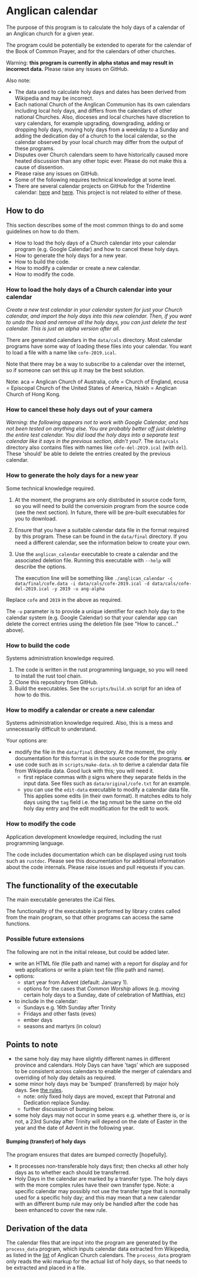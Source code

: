 # Anglican calendar #

The purpose of this program is to calculate the holy days of a calendar
of an Anglican church for a given year.

The program could be potentially be extended to operate for the
calendar of the Book of Common Prayer, and for the calendars of other
churches.

Warning: **this program is currently in alpha status and may result in
incorrect data.** Please raise any issues on GitHub.

Also note:

* The data used to calculate holy days and dates has been derived from
  Wikipedia and may be incorrect.
* Each national Church of the Anglican Communion has its own calendars
  including local holy days, and differs from the calendars of other
  national Churches. Also, dioceses and local churches have discretion
  to vary calendars, for example upgrading, downgrading, adding or
  dropping holy days, moving holy days from a weekday to a Sunday and adding
  the dedication day of a church to the local calendar, so the
  calendar observed by your local church may differ from the output of
  these programs.
* Disputes over Church calendars seem to have historically caused more
  heated discussion than any other topic ever. Please do not make this
  a cause of dissention.
* Please raise any issues on GitHub.
* Some of the following requires technical knowledge at some level.
* There are several calendar projects on GitHub for the Tridentine
  calendar: [here](https://github.com/paucazou/theochrone) and
  [here](https://github.com/joe-antognini/tridentine_calendar). This
  project is not related to either of these.
  
## How to do

This section describes some of the most common things to do and some
guidelines on how to do them.

* How to load the holy days of a Church calendar into your calendar
  program (e.g. Google Calendar) and how to cancel these holy days.
* How to generate the holy days for a new year.
* How to build the code.
* How to modify a calendar or create a new calendar.
* How to modify the code.

### How to load the holy days of a Church calendar into your calendar

*Create a new test calendar in your calendar system for just your
Church calendar, and import the holy days into this new
calendar. Then, if you want to undo the load and remove all the holy
days, you can just delete the test calendar. This is just an alpha
version after all.*

There are generated calendars in the `data/cals` directory. Most
calendar programs have some way of loading these files into your
calendar. You want to load a file with a name like `cofe-2019.ical`.

Note that there may be a way to subscribe to a calendar over the
internet, so if someone can set this up it may be the best solution.

Note: aca = Anglican Church of Australia, cofe = Church of England,
ecusa = Episcopal Church of the United States of America, hkskh =
Anglican Church of Hong Kong.

### How to cancel these holy days out of your camera

*Warning: the following appears not to work with Google Calendar, and
has not been tested on anything else. You are probably better off just
deleting the entire test calendar. You did load the holy days into a
separate test calendar like it says in the previous section, didn't
you?*. The `data/cals` directory also contains files with names like
`cofe-del-2019.ical` (with `del`). These 'should' be able to delete
the entries created by the previous calendar.

### How to generate the holy days for a new year

Some technical knowledge required.

1. At the moment, the programs are only distributed in source code
   form, so you will need to build the conversioin program from the
   source code (see the next section). In future, there will be
   pre-built executables for you to download.
2. Ensure that you have a suitable calendar data file in the format
   required by this program. These can be found in the `data/final`
   directory. If you need a different calendar, see the information
   below to create your own.
3. Use the `anglican_calendar` executable to create a calendar and the
   associated deletion file. Running this executable with `--help`
   will describe the options. 
   
   The execution line will be something like `./anglican_calendar -c
data/final/cofe.data -i data/cals/cofe-2019.ical -d
data/cals/cofe-del-2019.ical -y 2019 -u ang-alpha` 

Replace `cofe` and `2019` in the above as required.

The `-u` parameter is to provide a unique identifier for each holy day to
the calendar system (e.g. Google Calendar) so that your calendar app
can delete the correct entries using the deletion file (see "How to
cancel..." above).

### How to build the code

Systems administration  knowledge required.

1. The code is written in the rust programming language, so you will
   need to install the rust tool chain.
2. Clone this repository from GitHub.
3. Build the executables. See the `scripts/build.sh` script for an
   idea of how to do this.

### How to modify a calendar or create a new calendar

Systems administration knowledge required. Also, this is a mess and
unnecessarily difficult to understand.

Your options are:

* modify the file in the `data/final` directory. At the moment, the
   only documentation for this format is in the source code for the
   programs. **or**
* use code such as in `scripts/make-data.sh` to derive a calendar data
  file from Wikipedia data. Good luck with this; you will need it.  
  * first replace commas with `@` signs where they separate fields in
  the input data. See files such as `data/original/cofe.txt` for an
  example.
  * you can use the `edit-data` executable to modify a calendar data
  file. This applies some edits (in their own format). It matches
  edits to holy days using the `tag` field i.e. the tag nmust be the
  same on the old holy day entry and the edit modification for the
  edit to work.

### How to modify the code

Application development knowledge required, including the rust
programming language.

The code includes documentation which can be displayed using rust
tools such as `rustdoc`. Please see this documentation for additional
information about the code internals. Please raise issues and pull
requests if you can.

## The functionality of the executable

The main executable generates the iCal files.

The functionality of the executable is performed by library
crates called from the main program, so that other programs can access
the same functions.

### Possible future extensions

The following are not in the initial release, but could be added
later.

* write an HTML file (file path and name) with a report for display and for web applications
or write a plain text file (file path and name).
* options:
  * start year from Advent (default: January 1).
  * options for the cases that *Common Worship* allows (e.g. moving
    certain holy days to a Sunday, date of celebration of Matthias, etc)
* to include  in the calendar: 
  * Sundays e.g. 16th Sunday after Trinity
  * Fridays and other fasts (eves)
  * ember days
  * seasons and martyrs (in colour)
  
## Points to note ##

* the same holy day may have slightly different names in different
  province and calendars. Holy Days can have 'tags' which are supposed to
  be consistent across calendars to enable the merger of calendars and
  overriding of holy day details as required.
* some minor holy days may be 'bumped' (transferred) by major holy days. See [the
  rules](https://www.churchofengland.org/prayer-and-worship/worship-texts-and-resources/common-worship/prayer-and-worship/worship-texts-and-resources/common-worship/churchs-year/rules).
  * note: only fixed holy days are moved, except that Patronal and
    Dedication replace Sunday.
  * further discussion of bumping below.
* some holy days may not occur in some years e.g. whether there is, or is
not, a 23rd Sunday after Trinity will depend on the date of Easter in
the year and the date of Advent in the following year.

#### Bumping (transfer) of holy days

The program ensures that dates are bumped correctly [hopefully]. 

* It processes non-transferable holy days first; then checks all other holy days
  as to whether each should be transferred.
* Holy Days in the calendar are marked by a transfer type. The holy days with
  the more complex rules have their own transfer type. Note: a
  specific calendar may possibly not use the transfer type that is
  normally used for a specific holy day; and this may mean that a new
  calendar with an different bump rule may only be handled after the
  code has been enhanced to cover the new rule.

## Derivation of the data
  
The calendar files that are input into the program are generated by
the `process_data` program, which inputs calendar data extracted frm
Wikipedia, as listed in the
[list](https://en.wikipedia.org/wiki/List_of_Anglican_Church_calendars)
of Anglican Church calendars. The `process_data` program only reads
the wiki markup for the actual list of holy days, so that needs to be
extracted and placed in a file.
